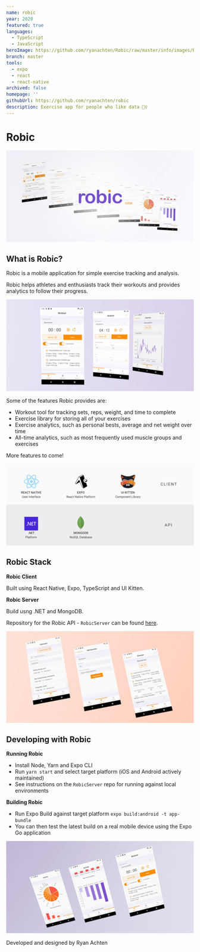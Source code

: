 ```yaml
---
name: robic
year: 2020
featured: true
languages:
  - TypeScript
  - JavaScript
heroImage: https://github.com/ryanachten/Robic/raw/master/info/images/Robic_Flow_1.jpg
branch: master
tools:
  - expo
  - react
  - react-native
archived: false
homepage: ''
githubUrl: https://github.com/ryanachten/robic
description: Exercise app for people who like data 🏃‍♀️
---
```

# Robic

![Robic Feature Image](https://github.com/ryanachten/robic/raw/master/info/images/Robic_FeatureImage_2.jpg?raw=true "Robic Feature Image")

## What is Robic?

Robic is a mobile application for simple exercise tracking and analysis.

Robic helps athletes and enthusiasts track their workouts and provides analytics to follow their progress.

![Robic Workout User Flow](https://github.com/ryanachten/robic/raw/master/info/images/Robic_Flow_1.jpg?raw=true "Robic Workout User Flow")

Some of the features Robic provides are:

- Workout tool for tracking sets, reps, weight, and time to complete
- Exercise library for storing all of your exercises
- Exercise analytics, such as personal bests, average and net weight over time
- All-time analytics, such as most frequently used muscle groups and exercises

More features to come!

![Robic Stack](https://github.com/ryanachten/robic/raw/master/info/images/Robic_Stack.jpg?raw=true "Robic Stack")

## Robic Stack

**Robic Client**

Built using React Native, Expo, TypeScript and UI Kitten.

**Robic Server**

Build usng .NET and MongoDB.

Repository for the Robic API - `RobicServer` can be found [here](https://github.com/ryanachten/RobicServer).

![Robic Exercise User Flow](https://github.com/ryanachten/robic/raw/master/info/images/Robic_Flow_2.jpg?raw=true "Robic Exercise User Flow")

## Developing with Robic

**Running Robic**

- Install Node, Yarn and Expo CLI
- Run `yarn start` and select target platform (iOS and Android actively maintained)
- See instructions on the `RobicServer` repo for running against local environments

**Building Robic**

- Run Expo Build against target platform `expo build:android -t app-bundle`
- You can then test the latest build on a real mobile device using the Expo Go application

![Robic Analytics User Flow](https://github.com/ryanachten/robic/raw/master/info/images/Robic_Flow_3.jpg?raw=true "Robic Analytics User Flow")

Developed and designed by Ryan Achten
